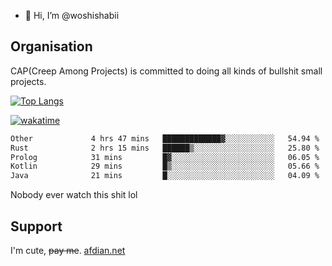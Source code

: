 - 👋 Hi, I’m @woshishabii

## Organisation

CAP(Creep Among Projects) is committed to doing all kinds of bullshit small projects.

[![Top Langs](https://github-readme-stats.vercel.app/api/top-langs/?username=woshishabii&layout=compact)](https://github.com/anuraghazra/github-readme-stats)

[![wakatime](https://wakatime.com/badge/user/34d02784-acc1-4a16-82d7-33fdb53c4ed6.svg)](https://wakatime.com/@34d02784-acc1-4a16-82d7-33fdb53c4ed6)


<!--START_SECTION:waka-->

```txt
Other             4 hrs 47 mins   █████████████▓░░░░░░░░░░░   54.94 %
Rust              2 hrs 15 mins   ██████▒░░░░░░░░░░░░░░░░░░   25.80 %
Prolog            31 mins         █▓░░░░░░░░░░░░░░░░░░░░░░░   06.05 %
Kotlin            29 mins         █▒░░░░░░░░░░░░░░░░░░░░░░░   05.66 %
Java              21 mins         █░░░░░░░░░░░░░░░░░░░░░░░░   04.09 %
```

<!--END_SECTION:waka-->

Nobody ever watch this shit lol

## Support
I'm cute, ~~pay me~~.
[afdian.net](https://afdian.com/a/woshishabi)

<!---
woshishabii/woshishabii is a ✨ special ✨ repository because its `README.md` (this file) appears on your GitHub profile.
You can click the Preview link to take a look at your changes.
--->

